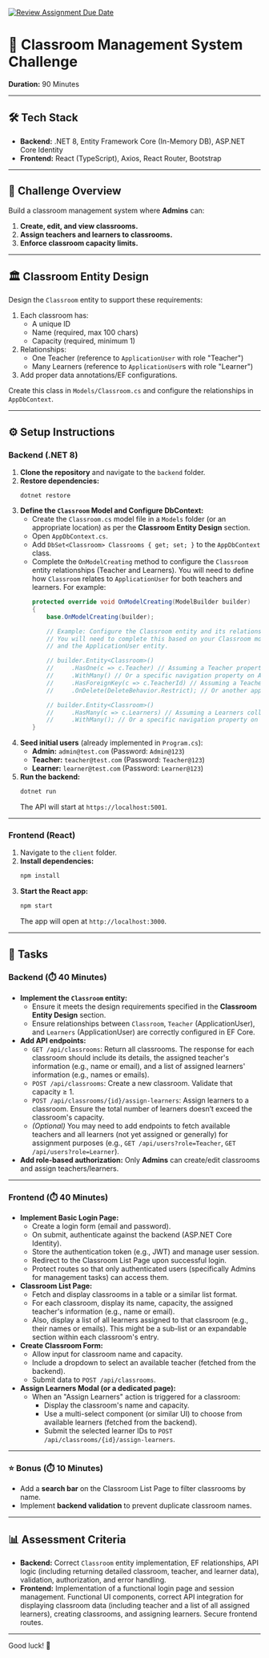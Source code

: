 [![Review Assignment Due Date](https://classroom.github.com/assets/deadline-readme-button-22041afd0340ce965d47ae6ef1cefeee28c7c493a6346c4f15d667ab976d596c.svg)](https://classroom.github.com/a/YQXQPCe3)
# 🚀 Classroom Management System Challenge

**Duration:** 90 Minutes

---

## 🛠️ Tech Stack

-   **Backend:** .NET 8, Entity Framework Core (In-Memory DB), ASP.NET Core Identity
-   **Frontend:** React (TypeScript), Axios, React Router, Bootstrap

---

## 📝 Challenge Overview

Build a classroom management system where **Admins** can:

1.  **Create, edit, and view classrooms.**
2.  **Assign teachers and learners to classrooms.**
3.  **Enforce classroom capacity limits.**

---

## 🏛️ Classroom Entity Design

Design the `Classroom` entity to support these requirements:

1.  Each classroom has:
    * A unique ID
    * Name (required, max 100 chars)
    * Capacity (required, minimum 1)
2.  Relationships:
    * One Teacher (reference to `ApplicationUser` with role "Teacher")
    * Many Learners (reference to `ApplicationUser`s with role "Learner")
3.  Add proper data annotations/EF configurations.

Create this class in `Models/Classroom.cs` and configure the relationships in `AppDbContext`.

---

## ⚙️ Setup Instructions

### Backend (.NET 8)

1.  **Clone the repository** and navigate to the `backend` folder.
2.  **Restore dependencies:**
    ```
    dotnet restore
    ```
3.  **Define the `Classroom` Model and Configure DbContext:**
    * Create the `Classroom.cs` model file in a `Models` folder (or an appropriate location) as per the **Classroom Entity Design** section.
    * Open `AppDbContext.cs`.
    * Add `DbSet<Classroom> Classrooms { get; set; }` to the `AppDbContext` class.
    * Complete the `OnModelCreating` method to configure the `Classroom` entity relationships (Teacher and Learners). You will need to define how `Classroom` relates to `ApplicationUser` for both teachers and learners. For example:
        ```csharp
        protected override void OnModelCreating(ModelBuilder builder)
        {
            base.OnModelCreating(builder);

            // Example: Configure the Classroom entity and its relationships
            // You will need to complete this based on your Classroom model design
            // and the ApplicationUser entity.

            // builder.Entity<Classroom>()
            //     .HasOne(c => c.Teacher) // Assuming a Teacher property of type ApplicationUser
            //     .WithMany() // Or a specific navigation property on ApplicationUser if defined
            //     .HasForeignKey(c => c.TeacherId) // Assuming a TeacherId foreign key
            //     .OnDelete(DeleteBehavior.Restrict); // Or another appropriate delete behavior

            // builder.Entity<Classroom>()
            //     .HasMany(c => c.Learners) // Assuming a Learners collection of type ApplicationUser
            //     .WithMany(); // Or a specific navigation property on ApplicationUser if representing a many-to-many through a join table, or .WithOne if a classroom has many learners and a learner belongs to one classroom.
        }
        ```
4.  **Seed initial users** (already implemented in `Program.cs`):
    * **Admin:** `admin@test.com` (Password: `Admin@123`)
    * **Teacher:** `teacher@test.com` (Password: `Teacher@123`)
    * **Learner:** `learner@test.com` (Password: `Learner@123`)
5.  **Run the backend:**
    ```bash
    dotnet run
    ```
    The API will start at `https://localhost:5001`.

---

### Frontend (React)

1.  Navigate to the `client` folder.
2.  **Install dependencies:**
    ```bash
    npm install
    ```
3.  **Start the React app:**
    ```bash
    npm start
    ```
    The app will open at `http://localhost:3000`.

---

## 🎯 Tasks

### Backend (⏱️ 40 Minutes)

* **Implement the `Classroom` entity:**
    * Ensure it meets the design requirements specified in the **Classroom Entity Design** section.
    * Ensure relationships between `Classroom`, `Teacher` (ApplicationUser), and `Learners` (ApplicationUser) are correctly configured in EF Core.
* **Add API endpoints:**
    * `GET /api/classrooms`: Return all classrooms. The response for each classroom should include its details, the assigned teacher's information (e.g., name or email), and a list of assigned learners' information (e.g., names or emails).
    * `POST /api/classrooms`: Create a new classroom. Validate that capacity ≥ 1.
    * `POST /api/classrooms/{id}/assign-learners`: Assign learners to a classroom. Ensure the total number of learners doesn’t exceed the classroom's capacity.
    * *(Optional)* You may need to add endpoints to fetch available teachers and all learners (not yet assigned or generally) for assignment purposes (e.g., `GET /api/users?role=Teacher`, `GET /api/users?role=Learner`).
* **Add role-based authorization:** Only **Admins** can create/edit classrooms and assign teachers/learners.

---

### Frontend (⏱️ 40 Minutes)

* **Implement Basic Login Page:**
    * Create a login form (email and password).
    * On submit, authenticate against the backend (ASP.NET Core Identity).
    * Store the authentication token (e.g., JWT) and manage user session.
    * Redirect to the Classroom List Page upon successful login.
    * Protect routes so that only authenticated users (specifically Admins for management tasks) can access them.
* **Classroom List Page:**
    * Fetch and display classrooms in a table or a similar list format.
    * For each classroom, display its name, capacity, the assigned teacher's information (e.g., name or email).
    * Also, display a list of all learners assigned to that classroom (e.g., their names or emails). This might be a sub-list or an expandable section within each classroom's entry.
* **Create Classroom Form:**
    * Allow input for classroom name and capacity.
    * Include a dropdown to select an available teacher (fetched from the backend).
    * Submit data to `POST /api/classrooms`.
* **Assign Learners Modal (or a dedicated page):**
    * When an "Assign Learners" action is triggered for a classroom:
        * Display the classroom's name and capacity.
        * Use a multi-select component (or similar UI) to choose from available learners (fetched from the backend).
        * Submit the selected learner IDs to `POST /api/classrooms/{id}/assign-learners`.

---

### ⭐ Bonus (⏱️ 10 Minutes)

* Add a **search bar** on the Classroom List Page to filter classrooms by name.
* Implement **backend validation** to prevent duplicate classroom names.

---

## 📊 Assessment Criteria

* **Backend:** Correct `Classroom` entity implementation, EF relationships, API logic (including returning detailed classroom, teacher, and learner data), validation, authorization, and error handling.
* **Frontend:** Implementation of a functional login page and session management. Functional UI components, correct API integration for displaying classroom data (including teacher and a list of all assigned learners), creating classrooms, and assigning learners. Secure frontend routes.

---

Good luck! 🚀
